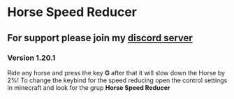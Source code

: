 # Horse Speed Reducer

## For support please join my [discord server](https://discord.gg/veRHdAQj5w)

### Version 1.20.1

Ride any horse and press the key **G** after that it will slow down the Horse by 2%!
To change the keybind for the speed reducing open the control settings in minecraft and look for the grup **Horse Speed Reducer**
